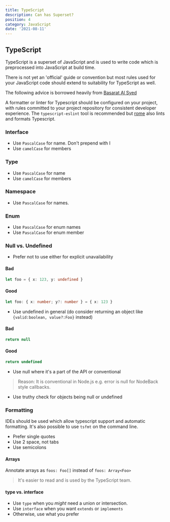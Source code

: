 ```yaml
---
title: TypeScript
description: Can has Superset?
position: 4
category: JavaScript
date: '2021-08-11'
---
```


## TypeScript

TypeScript is a superset of JavaScript and is used to write
code which is preprocessed into JavaScript at build time.

There is not yet an 'official' guide or convention but most
rules used for your JavaScript code should extend to
suitability for TypeScript as well.

The following advice is borrowed heavily from [Basarat Al Syed][ts-book]

A formatter or linter for Typescript should be configured on your project, 
with rules committed to your project repository for consistent developer
experience. The `typescript-eslint` tool is recommended but [rome] also lints
and formats Typescript.

[ts-book]: https://basarat.gitbook.io/typescript/styleguide
[typescript-eslint]: https://typescript-eslint.io/docs/
[rome]: https://rome.tools/

### Interface

- Use `PascalCase` for name. Don't prepend with I
- Use `camelCase` for members

### Type

- Use `PascalCase` for name
- Use `camelCase` for members

### Namespace

- Use `PascalCase` for names.

### Enum

- Use `PascalCase` for enum names
- Use `PascalCase` for enum member

### Null vs. Undefined

- Prefer not to use either for explicit unavailability

#### Bad

```ts
let foo = { x: 123, y: undefined }
```

#### Good

```ts
let foo: { x: number; y?: number } = { x: 123 }
```

- Use undefined in general (do consider returning an object like `{valid:boolean, value?:Foo}` instead)

#### Bad

```ts
return null
```

#### Good

```ts
return undefined
```

- Use null where it's a part of the API or conventional

> Reason: It is conventional in Node.js e.g. error is null for NodeBack style callbacks.

- Use truthy check for objects being null or undefined

### Formatting

IDEs should be used which allow typescript support and
automatic formatting. It's also possible to use `tsfmt` on the command line.

- Prefer single quotes
- Use 2 space, not tabs
- Use semicolons

#### Arrays

Annotate arrays as `foos: Foo[]` instead of `foos: Array<Foo>`

> It's easier to read and is used by the TypeScript team.

#### type vs. interface

- Use `type` when you _might_ need a union or intersection.
- Use `interface` when you want `extends` or `implements`
- Otherwise, use what you prefer
